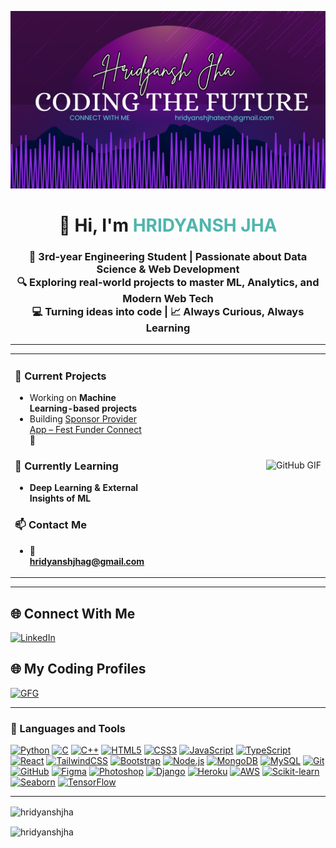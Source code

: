 ![Banner](Github%20Banner.png)

<h1 align="center">👋 Hi, I'm <span style="color:#4db6ac;">HRIDYANSH JHA</span></h1>

<h3 align="center">
  🚀 3rd-year Engineering Student | Passionate about Data Science & Web Development <br />
  🔍 Exploring real-world projects to master ML, Analytics, and Modern Web Tech <br />
  💻 Turning ideas into code | 📈 Always Curious, Always Learning
</h3>

---

<table>
  <tr>
    <td>

### 🔭 Current Projects
- Working on **Machine Learning-based projects**
- Building [Sponsor Provider App – Fest Funder Connect](https://github.com/HridyanshJha/fest-funder-connect) 🚀

### 🌱 Currently Learning
- **Deep Learning & External Insights of ML**

### 📫 Contact Me
- 📧 **hridyanshjhag@gmail.com**

</td>
    <td align="right" width="400">
      <img src="https://raw.githubusercontent.com/gist/ManulMax/2d20af60d709805c55fd784ca7cba4b9/raw/bcfeac7604f674ace63623106eb8bb8471d844a6/github.gif" alt="GitHub GIF" width="350" />
      <br />
    </td>
  </tr>
</table>

---

## 🌐 Connect With Me
<p align="left">
  <a href="https://linkedin.com/in/hridyanshjha" target="_blank">
    <img src="https://skillicons.dev/icons?i=linkedin" height="30" alt="LinkedIn" />
  </a>
  
## 🌐 My Coding Profiles
  <a href="https://auth.geeksforgeeks.org/user/hridyansh_jha/profile" target="_blank">
    <img src="https://upload.wikimedia.org/wikipedia/commons/4/43/GeeksforGeeks.svg" height="30" alt="GFG" />
  </a>
</p>

---


### 🚀 Languages and Tools

[![Python](https://img.shields.io/badge/Python-3670A0?style=for-the-badge&logo=python&logoColor=white)](https://www.python.org)
[![C](https://img.shields.io/badge/C-00599C?style=for-the-badge&logo=c&logoColor=white)](https://www.cprogramming.com/)
[![C++](https://img.shields.io/badge/C++-00599C?style=for-the-badge&logo=cplusplus&logoColor=white)](https://www.w3schools.com/cpp/)
[![HTML5](https://img.shields.io/badge/HTML5-E34F26?style=for-the-badge&logo=html5&logoColor=white)](https://developer.mozilla.org/en-US/docs/Web/HTML)
[![CSS3](https://img.shields.io/badge/CSS3-1572B6?style=for-the-badge&logo=css3&logoColor=white)](https://developer.mozilla.org/en-US/docs/Web/CSS)
[![JavaScript](https://img.shields.io/badge/JavaScript-F7DF1E?style=for-the-badge&logo=javascript&logoColor=black)](https://developer.mozilla.org/en-US/docs/Web/JavaScript)
[![TypeScript](https://img.shields.io/badge/TypeScript-007ACC?style=for-the-badge&logo=typescript&logoColor=white)](https://www.typescriptlang.org/)
[![React](https://img.shields.io/badge/React-20232A?style=for-the-badge&logo=react&logoColor=61DAFB)](https://reactjs.org/)
[![TailwindCSS](https://img.shields.io/badge/TailwindCSS-38B2AC?style=for-the-badge&logo=tailwind-css&logoColor=white)](https://tailwindcss.com/)
[![Bootstrap](https://img.shields.io/badge/Bootstrap-7952B3?style=for-the-badge&logo=bootstrap&logoColor=white)](https://getbootstrap.com/)
[![Node.js](https://img.shields.io/badge/Node.js-339933?style=for-the-badge&logo=nodedotjs&logoColor=white)](https://nodejs.org)
[![MongoDB](https://img.shields.io/badge/MongoDB-4EA94B?style=for-the-badge&logo=mongodb&logoColor=white)](https://www.mongodb.com/)
[![MySQL](https://img.shields.io/badge/MySQL-4479A1?style=for-the-badge&logo=mysql&logoColor=white)](https://www.mysql.com/)
[![Git](https://img.shields.io/badge/Git-F05032?style=for-the-badge&logo=git&logoColor=white)](https://git-scm.com/)
[![GitHub](https://img.shields.io/badge/GitHub-181717?style=for-the-badge&logo=github&logoColor=white)](https://github.com/)
[![Figma](https://img.shields.io/badge/Figma-F24E1E?style=for-the-badge&logo=figma&logoColor=white)](https://www.figma.com/)
[![Photoshop](https://img.shields.io/badge/Photoshop-31A8FF?style=for-the-badge&logo=adobephotoshop&logoColor=white)](https://www.photoshop.com/)
[![Django](https://img.shields.io/badge/Django-092E20?style=for-the-badge&logo=django&logoColor=white)](https://www.djangoproject.com/)
[![Heroku](https://img.shields.io/badge/Heroku-430098?style=for-the-badge&logo=heroku&logoColor=white)](https://heroku.com)
[![AWS](https://img.shields.io/badge/AWS-232F3E?style=for-the-badge&logo=amazonaws&logoColor=white)](https://aws.amazon.com/)
[![Scikit-learn](https://img.shields.io/badge/Scikit--learn-F7931E?style=for-the-badge&logo=scikitlearn&logoColor=white)](https://scikit-learn.org/)
[![Seaborn](https://img.shields.io/badge/Seaborn-3776AB?style=for-the-badge&logo=python&logoColor=white)](https://seaborn.pydata.org/)
[![TensorFlow](https://img.shields.io/badge/TensorFlow-FF6F00?style=for-the-badge&logo=tensorflow&logoColor=white)](https://www.tensorflow.org/)

---

<p><img align="center" src="https://github-readme-stats.vercel.app/api/top-langs?username=hridyanshjha&show_icons=true&locale=en&layout=compact" alt="hridyanshjha" /></p>


<p><img align="center" src="https://github-readme-streak-stats.herokuapp.com/?user=hridyanshjha&" alt="hridyanshjha" /></p>
